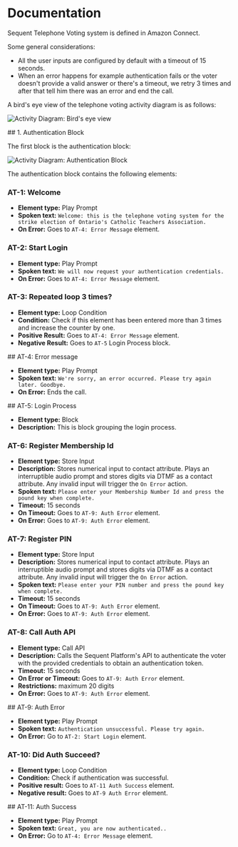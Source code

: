 # Documentation

Sequent Telephone Voting system is defined in Amazon Connect.

Some general considerations:
- All the user inputs are configured by default with a timeout of 15 seconds.
- When an error happens for example authentication fails or the voter doesn't provide a valid answer or there's a timeout, we retry 3 times and after that tell him there was an error and end the call.

A bird's eye view of the telephone voting activity diagram is as follows:

![Activity Diagram: Bird's eye view](http://www.plantuml.com/plantuml/proxy?src=https://raw.githubusercontent.com/sequentech/ivr-lambdas/main/doc/activity-diagram-birds-eye-view.puml)

## 1. Authentication Block

The first block is the authentication block:

![Activity Diagram: Authentication Block](http://www.plantuml.com/plantuml/proxy?src=https://raw.githubusercontent.com/sequentech/ivr-lambdas/main/doc/activity-diagram-authentication-block.puml)

The authentication block contains the following elements:

### AT-1: Welcome

- **Element type:** Play Prompt
- **Spoken text:** `Welcome: this is the telephone voting system for the  strike election of Ontario's Catholic Teachers Association.`
- **On Error:** Goes to `AT-4: Error Message` element.

### AT-2: Start Login

- **Element type:** Play Prompt
- **Spoken text:** `We will now request your authentication credentials.`
- **On Error:** Goes to `AT-4: Error Message` element.

### AT-3: Repeated loop 3 times?

- **Element type:** Loop Condition
- **Condition:** Check if this element has been entered more than 3 times and increase the counter by one.
- **Positive Result:** Goes to `AT-4: Error Message` element.
- **Negative Result:** Goes to `AT-5` Login Process block.

## AT-4: Error message

- **Element type:** Play Prompt
- **Spoken text:** `We're sorry, an error occurred. Please try again later. Goodbye.`
- **On Error:** Ends the call.

## AT-5: Login Process

- **Element type:** Block
- **Description:** This is block grouping the login process.

### AT-6: Register Membership Id

- **Element type:** Store Input
- **Description:** Stores numerical input to contact attribute. Plays an interruptible audio prompt and stores digits via DTMF as a contact attribute. Any invalid input will trigger the `On Error` action.
- **Spoken text:** `Please enter your Membership Number Id and press the pound key when complete.`
- **Timeout:** 15 seconds
- **On Timeout:** Goes to `AT-9: Auth Error` element.
- **On Error:** Goes to `AT-9: Auth Error` element.

### AT-7: Register PIN

- **Element type:** Store Input
- **Description:** Stores numerical input to contact attribute. Plays an interruptible audio prompt and stores digits via DTMF as a contact attribute. Any invalid input will trigger the `On Error` action.
- **Spoken text:** `Please enter your PIN number and press the pound key when complete.`
- **Timeout:** 15 seconds
- **On Timeout:** Goes to `AT-9: Auth Error` element.
- **On Error:** Goes to `AT-9: Auth Error` element.

### AT-8: Call Auth API

- **Element type:** Call API
- **Description:**  Calls the Sequent Platform's API to authenticate the voter with the provided credentials to obtain an authentication token.
- **Timeout:** 15 seconds
- **On Error or Timeout:** Goes to `AT-9: Auth Error` element.
- **Restrictions:** maximum 20 digits
- **On Error:** Goes to `AT-9: Auth Error` element.

## AT-9: Auth Error

- **Element type:** Play Prompt
- **Spoken text:** `Authentication unsuccessful. Please try again.`
- **On Error:** Go to `AT-2: Start Login` element.

### AT-10: Did Auth Succeed?

- **Element type:** Loop Condition
- **Condition:** Check if authentication was successful.
- **Positive result:** Goes to `AT-11 Auth Success` element.
- **Negative result:** Goes to `AT-9 Auth Error` element.


## AT-11: Auth Success

- **Element type:** Play Prompt
- **Spoken text:** `Great, you are now authenticated..`
- **On Error:** Go to `AT-4: Error Message` element.

<!--
We use plantuml diagrams as explained in https://github.com/Zingam/UML-in-Markdown
with images generated from files like:
![Class Diagram](http://www.plantuml.com/plantuml/proxy?src=https://raw.githubusercontent.com/sequentech/ivr-lambdas/master/doc/diagram-example.puml)
-->